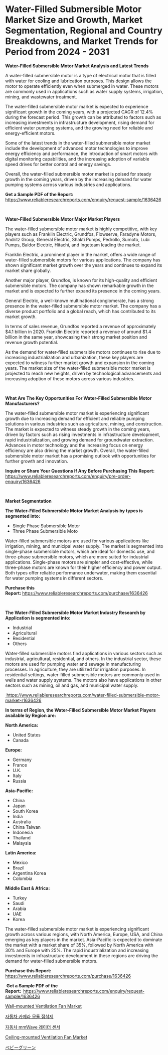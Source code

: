 <p><h1>Water-Filled Submersible Motor Market Size and Growth, Market Segmentation, Regional and Country Breakdowns, and Market Trends for Period from 2024 -  2031</h1></p><p><strong>Water-Filled Submersible Motor Market Analysis and Latest Trends</strong></p>
<p><p>A water-filled submersible motor is a type of electrical motor that is filled with water for cooling and lubrication purposes. This design allows the motor to operate efficiently even when submerged in water. These motors are commonly used in applications such as water supply systems, irrigation, mining, and wastewater treatment.</p><p>The water-filled submersible motor market is expected to experience significant growth in the coming years, with a projected CAGR of 12.4% during the forecast period. This growth can be attributed to factors such as increasing investments in infrastructure development, rising demand for efficient water pumping systems, and the growing need for reliable and energy-efficient motors.</p><p>Some of the latest trends in the water-filled submersible motor market include the development of advanced motor technologies to improve energy efficiency and performance, the introduction of smart motors with digital monitoring capabilities, and the increasing adoption of variable speed drives for better control and energy savings.</p><p>Overall, the water-filled submersible motor market is poised for steady growth in the coming years, driven by the increasing demand for water pumping systems across various industries and applications.</p></p>
<p><strong>Get a Sample PDF of the Report:&nbsp;</strong> <a href="https://www.reliableresearchreports.com/enquiry/request-sample/1636426">https://www.reliableresearchreports.com/enquiry/request-sample/1636426</a></p>
<p>&nbsp;</p>
<p><strong>Water-Filled Submersible Motor Major Market Players</strong></p>
<p><p>The water-filled submersible motor market is highly competitive, with key players such as Franklin Electric, Grundfos, Flowserve, Faradyne Motors, Andritz Group, General Electric, Shakti Pumps, Pedrollo, Sumoto, Lubi Pumps, Baldor Electric, Hitachi, and Ingeteam leading the market. </p><p>Franklin Electric, a prominent player in the market, offers a wide range of water-filled submersible motors for various applications. The company has shown significant market growth over the years and continues to expand its market share globally. </p><p>Another major player, Grundfos, is known for its high-quality and efficient submersible motors. The company has shown remarkable growth in the market and is expected to further expand its presence in the coming years. </p><p>General Electric, a well-known multinational conglomerate, has a strong presence in the water-filled submersible motor market. The company has a diverse product portfolio and a global reach, which has contributed to its market growth.</p><p>In terms of sales revenue, Grundfos reported a revenue of approximately $4.1 billion in 2020. Franklin Electric reported a revenue of around $1.4 billion in the same year, showcasing their strong market position and revenue growth potential.</p><p>As the demand for water-filled submersible motors continues to rise due to increasing industrialization and urbanization, these key players are expected to witness further market growth and expansion in the coming years. The market size of the water-filled submersible motor market is projected to reach new heights, driven by technological advancements and increasing adoption of these motors across various industries.</p></p>
<p>&nbsp;</p>
<p><strong>What Are The Key Opportunities For Water-Filled Submersible Motor Manufacturers?</strong></p>
<p><p>The water-filled submersible motor market is experiencing significant growth due to increasing demand for efficient and reliable pumping solutions in various industries such as agriculture, mining, and construction. The market is expected to witness steady growth in the coming years, driven by factors such as rising investments in infrastructure development, rapid industrialization, and growing demand for groundwater extraction. Advances in motor technology and the increasing focus on energy efficiency are also driving the market growth. Overall, the water-filled submersible motor market has a promising outlook with opportunities for further growth and innovation.</p></p>
<p><strong>Inquire or Share Your Questions If Any Before Purchasing This Report:</strong> <a href="https://www.reliableresearchreports.com/enquiry/pre-order-enquiry/1636426">https://www.reliableresearchreports.com/enquiry/pre-order-enquiry/1636426</a></p>
<p>&nbsp;</p>
<p><strong>Market Segmentation</strong></p>
<p><strong>The Water-Filled Submersible Motor Market Analysis by types is segmented into:</strong></p>
<p><ul><li>Single Phase Submersible Motor</li><li>Three Phase Submersible Moto</li></ul></p>
<p><p>Water-filled submersible motors are used for various applications like irrigation, mining, and municipal water supply. The market is segmented into single-phase submersible motors, which are ideal for domestic use, and three-phase submersible motors, which are more suited for industrial applications. Single-phase motors are simpler and cost-effective, while three-phase motors are known for their higher efficiency and power output. Both types offer reliable performance underwater, making them essential for water pumping systems in different sectors.</p></p>
<p><strong>Purchase this Report:&nbsp;</strong><a href="https://www.reliableresearchreports.com/purchase/1636426">https://www.reliableresearchreports.com/purchase/1636426</a></p>
<p>&nbsp;</p>
<p><strong>The Water-Filled Submersible Motor Market Industry Research by Application is segmented into:</strong></p>
<p><ul><li>Industrial</li><li>Agricultural</li><li>Residential</li><li>Others</li></ul></p>
<p><p>Water-filled submersible motors find applications in various sectors such as industrial, agricultural, residential, and others. In the industrial sector, these motors are used for pumping water and sewage in manufacturing processes. In agriculture, they are utilized for irrigation purposes. In residential settings, water-filled submersible motors are commonly used in wells and water supply systems. The motors also have applications in other sectors such as mining, oil and gas, and municipal water supply.</p></p>
<p><a href="https://www.reliableresearchreports.com/water-filled-submersible-motor-market-r1636426">&nbsp;https://www.reliableresearchreports.com/water-filled-submersible-motor-market-r1636426</a></p>
<p><strong>In terms of Region, the Water-Filled Submersible Motor Market Players available by Region are:</strong></p>
<p>
    <p> <strong> North America: </strong>
        <ul>
            <li>United States</li>
            <li>Canada</li>
        </ul>
        </p> 
    <p> <strong> Europe: </strong>
        <ul>
            <li>Germany</li>
            <li>France</li>
            <li>U.K.</li>
            <li>Italy</li>
            <li>Russia</li>
        </ul>
        </p> 
    <p> <strong> Asia-Pacific: </strong>
        <ul>
            <li>China</li>
            <li>Japan</li>
            <li>South Korea</li>
            <li>India</li>
            <li>Australia</li>
            <li>China Taiwan</li>
            <li>Indonesia</li>
            <li>Thailand</li>
            <li>Malaysia</li>
        </ul>
        </p> 
    <p> <strong> Latin America: </strong>
        <ul>
            <li>Mexico</li>
            <li>Brazil</li>
            <li>Argentina Korea</li>
            <li>Colombia</li>
        </ul>
        </p> 
    <p> <strong> Middle East & Africa: </strong>
        <ul>
            <li>Turkey</li>
            <li>Saudi</li>
            <li>Arabia</li>
            <li>UAE</li>
            <li>Korea</li>
        </ul>
    </p>
    </p>
<p><p>The water-filled submersible motor market is experiencing significant growth across various regions, with North America, Europe, USA, and China emerging as key players in the market. Asia-Pacific is expected to dominate the market with a market share of 35%, followed by North America with 30% and Europe with 25%. The rapid industrialization and increasing investments in infrastructure development in these regions are driving the demand for water-filled submersible motors.</p></p>
<p><strong>Purchase this Report: </strong><a href="https://www.reliableresearchreports.com/purchase/1636426">https://www.reliableresearchreports.com/purchase/1636426</a></p>
<p>&nbsp;<strong>Get a Sample PDF of the Report:&nbsp;&nbsp;</strong><a href="https://www.reliableresearchreports.com/enquiry/request-sample/1636426">https://www.reliableresearchreports.com/enquiry/request-sample/1636426</a></p>
<p><strong></strong></p>
<p><p><a href="https://github.com/prosalinda88/Market-Research-Report-List-4/blob/main/wall-mounted-ventilation-fan-market.md">Wall-mounted Ventilation Fan Market</a></p><p><a href="https://medium.com/@dougschmidt26/%EC%9E%90%EB%8F%99%EC%B0%A8-%EC%B9%B4%EB%A9%94%EB%9D%BC-%EB%AA%A8%EB%93%88-%EC%A0%91%EC%B0%A9%EC%A0%9C-%EC%8B%9C%EC%9E%A5-%EB%B3%B4%EA%B3%A0%EC%84%9C%EB%8A%94-%EC%9D%B4-%EC%8B%9C%EC%9E%A5%EC%9D%98-%EC%B5%9C%EC%8B%A0-%ED%8A%B8%EB%A0%8C%EB%93%9C%EC%99%80-%EC%84%B1%EC%9E%A5-%EA%B8%B0%ED%9A%8C%EB%A5%BC-%EB%B3%B4%EC%97%AC%EC%A4%8D%EB%8B%88%EB%8B%A4-d2e60f0ed236">자동차 카메라 모듈 접착제</a></p><p><a href="https://medium.com/@johnsonlowe2023_38650/%EC%9E%90%EB%8F%99%EC%B0%A8-mmwave-%EB%A0%88%EC%9D%B4%EB%8D%94-%EC%84%BC%EC%84%9C-%EC%8B%9C%EC%9E%A5-%EA%B7%9C%EB%AA%A8-cagr-%ED%8A%B8%EB%A0%8C%EB%93%9C-2024-2030-7f635ede76ed">자동차 mmWave 레이더 센서</a></p><p><a href="https://github.com/globismark/Market-Research-Report-List-3/blob/main/ceiling-mounted-ventilation-fan-market.md">Ceiling-mounted Ventilation Fan Market</a></p><p><a href="https://github.com/Fatimaklein1/Market-Research-Report-List-1/blob/main/164077692331.md">ベビーグリーン</a></p></p>